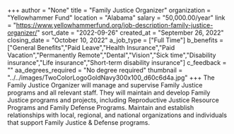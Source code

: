 +++
author = "None"
title = "Family Justice Organizer"
organization = "Yellowhammer Fund"
location = "Alabama"
salary = "50,000.00/year"
link = "https://www.yellowhammerfund.org/job-description-family-justice-organizer/"
sort_date = "2022-09-26"
created_at = "September 26, 2022"
closing_date = "October 10, 2022"
a_job_type = ["Full Time"]
b_benefits = ["General Benefits","Paid Leave","Health Insurance","Paid Vacation","Permanently Remote","Dental","Vision","Sick time","Disability insurance","Life insurance","Short-term disability insurance"]
c_feedback = ""
aa_degrees_required = "No degree required"
thumbnail = "../../images/TwoColorLogoGoldNavy300x100_d60c6d4a.jpg"
+++
The Family Justice Organizer will manage and supervise Family Justice programs and all relevant staff.  They will maintain and develop Family Justice programs and projects, including Reproductive Justice Resource Programs and Family Defense Programs.  Maintain and establish relationships with local, regional, and national organizations and individuals that support Family Justice & Defense programs.